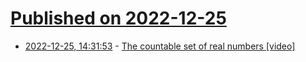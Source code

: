 # [Published on 2022-12-25](index.md)

* [2022-12-25, 14:31:53](https://news.ycombinator.com/item?id=34127524) - [The countable set of real numbers [video]](https://www.youtube.com/watch?v=4CBFUojXoq4)
